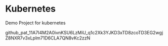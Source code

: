 # Kubernetes
Demo Project for kubernetes

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
